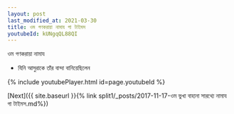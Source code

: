 ```yaml
---
layout: post
last_modified_at: 2021-03-30
title: ওম গণকরায়া নামায গা টাইমস
youtubeId: kUNgqQL88QI
---
```

 
 
 ওম গণকরায়া নামায  
 
 -  যিনি আসুরাকে তাঁর বান্দা বানিয়েছিলেন 
 
  
 
  
 
 
 
 
 
 


{% include youtubePlayer.html id=page.youtubeId %}
 
[Next]({{ site.baseurl }}{% link  split1/_posts/2017-11-17-ওম ভুখা বাহানা সারথ্যে নামায গা টাইমস.md%})
 
